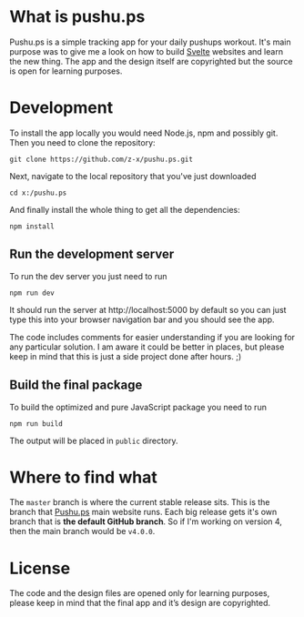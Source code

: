 What is pushu.ps
=======

Pushu.ps is a simple tracking app for your daily pushups workout. It's main purpose was to give me a look on how to build [Svelte](http://svelte.dev) websites and learn the new thing. The app and the design itself are copyrighted but the source is open for learning purposes.


Development
=======
To install the app locally you would need Node.js, npm  and possibly git. Then you need to clone the repository:

	git clone https://github.com/z-x/pushu.ps.git

Next, navigate to the local repository that you've just downloaded

    cd x:/pushu.ps

And finally install the whole thing to get all the dependencies:

	npm install

Run the development server
-----------
To run the dev server you just need to run

	npm run dev

It should run the server at http://localhost:5000 by default so you can just type this into your browser navigation bar and you should see the app.

The code includes comments for easier understanding if you are looking for any particular solution. I am aware it could be better in places, but please keep in mind that this is just a side project done after hours. ;)

Build the final package
--------
To build the optimized and pure JavaScript package you need to run

	npm run build
	
The output will be placed in `public` directory.


Where to find what
=======
The `master` branch is where the current stable release sits. This is the branch that [Pushu.ps](https://pushu.ps) main website runs. Each big release gets it's own branch that is **the default GitHub branch**. So if I'm working on version 4, then the main branch would be `v4.0.0`.


License
==========
The code and the design files are opened only for learning purposes, please keep in mind that the final app and it’s design are copyrighted.